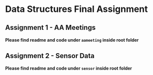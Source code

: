 # Data Structures Final Assignment

## Assignment 1 - AA Meetings
#### Please find readme and code under `aameeting` inside root folder



## Assignment 2 - Sensor Data
#### Please find readme and code under `sensor` inside root folder
